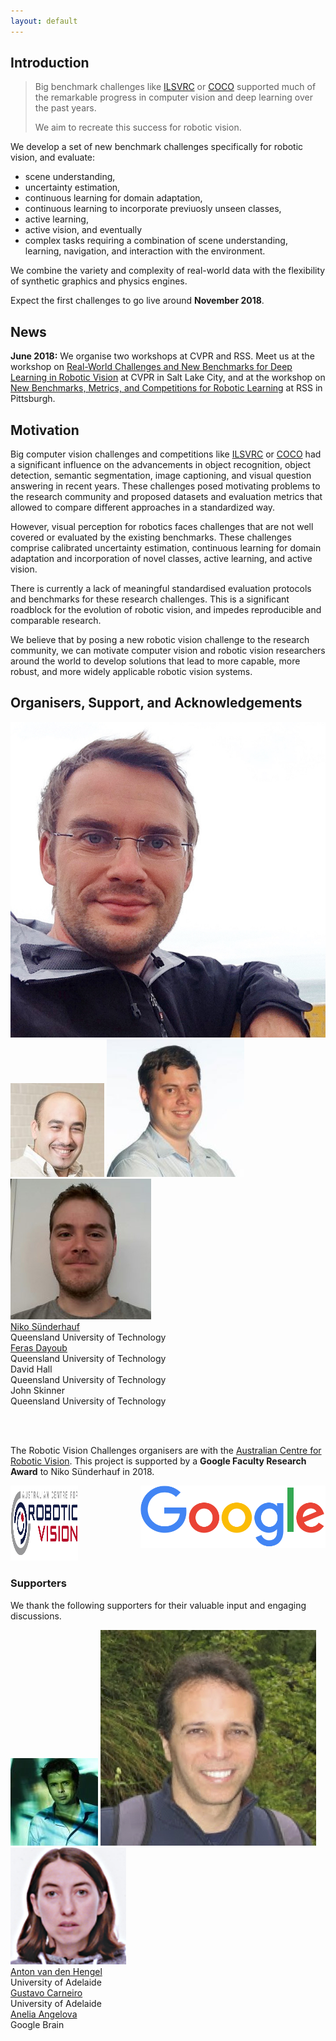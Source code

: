```yaml
---
layout: default
---
```


## Introduction
>Big benchmark challenges like [ILSVRC](http://www.image-net.org/challenges/LSVRC/) or [COCO](http://cocodataset.org) supported much of the remarkable progress in computer vision and deep learning over the past years.
>
>We aim to recreate this success for robotic vision.

We develop a set of new benchmark challenges specifically for robotic vision, and evaluate:
   * scene understanding,
   * uncertainty estimation,
   * continuous learning for domain adaptation,
   * continuous learning to incorporate previuosly unseen classes,
   * active learning,
   * active vision, and eventually
   * complex tasks requiring a combination of scene understanding, learning, navigation, and interaction with the environment.

We combine the variety and complexity of real-world data with the flexibility of synthetic graphics and physics engines.

Expect the first challenges to go live around **November 2018**.




## News

  **June 2018:** We organise two workshops at CVPR and RSS. Meet us at the workshop on [Real-World Challenges and New Benchmarks for Deep Learning in Robotic Vision](https://sites.google.com/view/cvpr2018-robotic-vision) at CVPR in Salt Lake City, and at the workshop on
 [New Benchmarks, Metrics, and Competitions for Robotic Learning](https://sites.google.com/view/rss2018-robotic-learning/home) at RSS in Pittsburgh.




## Motivation
Big computer vision challenges and competitions like [ILSVRC](http://www.image-net.org/challenges/LSVRC/) or [COCO](http://cocodataset.org) had a significant influence on the advancements in object recognition, object detection, semantic segmentation, image captioning, and visual question answering in recent years. These challenges posed motivating problems to the research community and proposed datasets and evaluation metrics that allowed to compare different approaches in a standardized way.

However, visual perception for robotics faces challenges that are not well covered or evaluated by the existing benchmarks.
These challenges comprise calibrated uncertainty estimation, continuous learning for domain adaptation and incorporation of novel classes, active learning, and active vision.

There is currently a lack of meaningful standardised evaluation protocols and benchmarks for these research challenges. This is a significant roadblock for the evolution of robotic vision, and impedes reproducible and comparable research.



We believe that by posing a new robotic vision challenge to the research community, we can motivate computer vision and robotic vision researchers around the world to develop solutions that lead to more capable, more robust, and more widely applicable robotic vision systems.


<!-- [principles](principles) -->

## Organisers, Support, and Acknowledgements


<div class="portrait_row">
<img class="col fith portrait" src="assets/img/niko.jpg"/>  
<img class="col fith portrait" src="assets/img/feras.jpg"/>
<img class="col fith portrait" src="assets/img/david.jpg"/>
<img class="col fith portrait" src="assets/img/john.jpg"/>
</div>
<div class="col fith caption">
      <a href="http://www.nikosuenderhauf.info">Niko Sünderhauf</a><br>Queensland University of Technology
</div>
<div class="col fith caption">
      <a href="http://www.ferasdayoub.com">Feras Dayoub</a> <br>Queensland University of Technology
</div>
<div class="col fith caption">
      David Hall <br>Queensland University of Technology
</div>
<div class="col fith caption">
      John Skinner <br>Queensland University of Technology
</div>

<br><br>

The Robotic Vision Challenges organisers are with the [Australian Centre for Robotic Vision](http://www.roboticvision.org).
This project is supported by a **Google Faculty Research Award** to Niko Sünderhauf in 2018.

<div style="display:flex; justify-content:center;">
<a href="http://www.roboticvision.org"><img style="height:120px;" src="assets/img/acrv.png"></a>
<img style="margin-left:100px; height:100px" src="assets/img/google-logo.png">
</div>

### Supporters
We thank the following supporters for their valuable input and engaging discussions.
<div class="portrait_row">
<img class="col fith portrait" src="assets/img/anton.jpg"/>  
<img class="col fith portrait" src="assets/img/gustavo.jpg"/>  
<img class="col fith portrait" src="assets/img/anelia.png"/>  
</div>
<div class="col fith caption">
      <a href="https://cs.adelaide.edu.au/users/hengel/">Anton van den Hengel</a> <br> University of Adelaide
</div>
<div class="col fith caption">
      <a href="https://cs.adelaide.edu.au/~carneiro/">Gustavo Carneiro</a> <br> University of Adelaide
</div>
<div class="col fith caption">
      <a href="https://ai.google/research/people/AneliaAngelova">Anelia Angelova</a> <br> Google Brain
</div>
<br><br>
